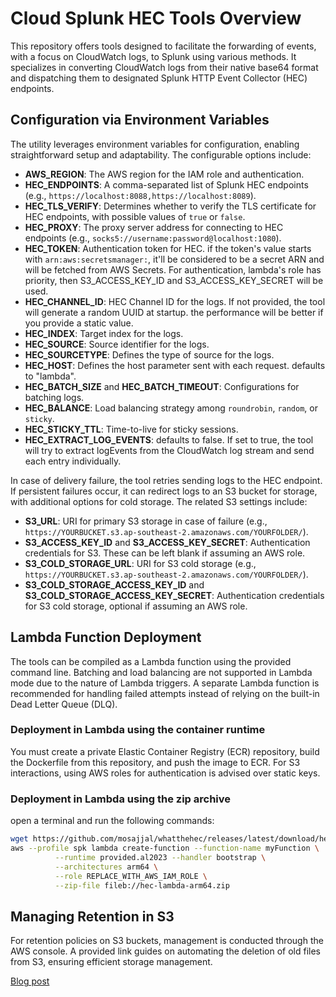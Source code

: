 # Cloud Splunk HEC Tools Overview

This repository offers tools designed to facilitate the forwarding of events, with a focus on CloudWatch logs, to Splunk using various methods. It specializes in converting CloudWatch logs from their native base64 format and dispatching them to designated Splunk HTTP Event Collector (HEC) endpoints.

## Configuration via Environment Variables

The utility leverages environment variables for configuration, enabling straightforward setup and adaptability. The configurable options include:

- **AWS_REGION**: The AWS region for the IAM role and authentication.
- **HEC_ENDPOINTS**: A comma-separated list of Splunk HEC endpoints (e.g., `https://localhost:8088,https://localhost:8089`).
- **HEC_TLS_VERIFY**: Determines whether to verify the TLS certificate for HEC endpoints, with possible values of `true` or `false`.
- **HEC_PROXY**: The proxy server address for connecting to HEC endpoints (e.g., `socks5://username:password@localhost:1080`).
- **HEC_TOKEN**: Authentication token for HEC. if the token's value starts with `arn:aws:secretsmanager:`, it'll be considered to be a secret ARN and will be fetched from AWS Secrets. For authentication, lambda's role has priority, then S3_ACCESS_KEY_ID and S3_ACCESS_KEY_SECRET will be used. 
- **HEC_CHANNEL_ID**: HEC Channel ID for the logs. If not provided, the tool will generate a random UUID at startup. the performance will be better if you provide a static value.
- **HEC_INDEX**: Target index for the logs.
- **HEC_SOURCE**: Source identifier for the logs.
- **HEC_SOURCETYPE**: Defines the type of source for the logs.
- **HEC_HOST**: Defines the host parameter sent with each request. defaults to "lambda".
- **HEC_BATCH_SIZE** and **HEC_BATCH_TIMEOUT**: Configurations for batching logs.
- **HEC_BALANCE**: Load balancing strategy among `roundrobin`, `random`, or `sticky`.
- **HEC_STICKY_TTL**: Time-to-live for sticky sessions.
- **HEC_EXTRACT_LOG_EVENTS**: defaults to false. If set to true, the tool will try to extract logEvents from the CloudWatch log stream and send each entry individually. 

In case of delivery failure, the tool retries sending logs to the HEC endpoint. If persistent failures occur, it can redirect logs to an S3 bucket for storage, with additional options for cold storage. The related S3 settings include:

- **S3_URL**: URI for primary S3 storage in case of failure (e.g., `https://YOURBUCKET.s3.ap-southeast-2.amazonaws.com/YOURFOLDER/`).
- **S3_ACCESS_KEY_ID** and **S3_ACCESS_KEY_SECRET**: Authentication credentials for S3. These can be left blank if assuming an AWS role.
- **S3_COLD_STORAGE_URL**: URI for S3 cold storage (e.g., `https://YOURBUCKET.s3.ap-southeast-2.amazonaws.com/YOURFOLDER/`).
- **S3_COLD_STORAGE_ACCESS_KEY_ID** and **S3_COLD_STORAGE_ACCESS_KEY_SECRET**: Authentication credentials for S3 cold storage, optional if assuming an AWS role.

## Lambda Function Deployment

The tools can be compiled as a Lambda function using the provided command line. Batching and load balancing are not supported in Lambda mode due to the nature of Lambda triggers. A separate Lambda function is recommended for handling failed attempts instead of relying on the built-in Dead Letter Queue (DLQ).

### Deployment in Lambda using the container runtime

You must create a private Elastic Container Registry (ECR) repository, build the Dockerfile from this repository, and push the image to ECR. For S3 interactions, using AWS roles for authentication is advised over static keys.

### Deployment in Lambda using the zip archive

open a terminal and run the following commands:

```bash
wget https://github.com/mosajjal/whatthehec/releases/latest/download/hec-lambda-arm64.zip
aws --profile spk lambda create-function --function-name myFunction \
          --runtime provided.al2023 --handler bootstrap \
          --architectures arm64 \
          --role REPLACE_WITH_AWS_IAM_ROLE \
          --zip-file fileb://hec-lambda-arm64.zip
```


## Managing Retention in S3

For retention policies on S3 buckets, management is conducted through the AWS console. A provided link guides on automating the deletion of old files from S3, ensuring efficient storage management.

[Blog post](https://lepczynski.it/en/aws_en/automatically-delete-old-files-from-aws-s3/)
